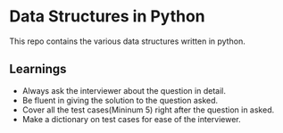 # Data Structures in Python

This repo contains the various data structures written in python.

## Learnings

- Always ask the interviewer about the question in detail.
- Be fluent in giving the solution to the question asked.
- Cover all the test cases(Mininum 5) right after the question in asked.
- Make a dictionary on test cases for ease of the interviewer.

